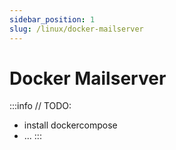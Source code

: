 ```yaml
---
sidebar_position: 1
slug: /linux/docker-mailserver
---
```


# Docker Mailserver

:::info
// TODO:
- install dockercompose
- ...
:::
